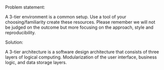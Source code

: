 Problem statement:

A 3-tier environment is a common setup. Use a tool of your choosing/familiarity create these
resources. Please remember we will not be judged on the outcome but more focusing on the
approach, style and reproducibility.


Solution:

A 3-tier architecture is a software design architecture that consists of three layers of logical computing. Modularization of the user interface, business logic, and data storage layers.


